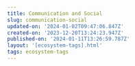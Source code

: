 ```yaml
---
title: Communication and Social
slug: communication-social
updated-on: '2024-01-02T09:47:06.847Z'
created-on: '2023-12-20T13:24:23.947Z'
published-on: '2024-01-11T13:26:59.787Z'
layout: '[ecosystem-tags].html'
tags: ecosystem-tags
---
```



